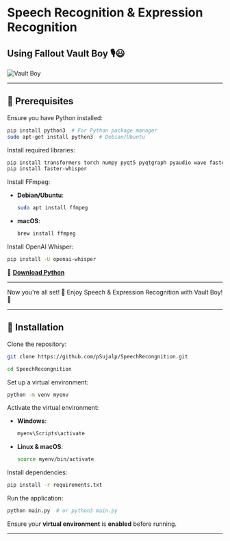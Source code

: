 # Speech Recognition & Expression Recognition

## Using Fallout Vault Boy 🎙️😃

![Vault Boy](https://github.com/user-attachments/assets/ca0a7983-9900-4b7b-bc29-781279701413)

---
## 📌 Prerequisites

Ensure you have Python installed:
```bash
pip install python3  # For Python package manager
sudo apt-get install python3  # Debian/Ubuntu
```

Install required libraries:
```bash
pip install transformers torch numpy pyqt5 pyqtgraph pyaudio wave faster-whisper
pip install faster-whisper
```

Install FFmpeg:
- **Debian/Ubuntu**:
  ```bash
  sudo apt install ffmpeg
  ```
- **macOS**:
  ```bash
  brew install ffmpeg
  ```

Install OpenAI Whisper:
```bash
pip install -U openai-whisper
```

🔗 **[Download Python](https://www.python.org/)**

---

Now you're all set! 🎉 Enjoy Speech & Expression Recognition with Vault Boy! 🚀

---
## 🚀 Installation

Clone the repository:
```bash
git clone https://github.com/pSujalp/SpeechRecongnition.git

cd SpeechRecongnition
```

Set up a virtual environment:
```bash
python -m venv myenv
```

Activate the virtual environment:
- **Windows**:
  ```bash
  myenv\Scripts\activate
  ```
- **Linux & macOS**:
  ```bash
  source myenv/bin/activate
  ```

Install dependencies:
```bash
pip install -r requirements.txt
```

Run the application:
```bash
python main.py  # or python3 main.py
```
Ensure your **virtual environment** is **enabled** before running.

---

